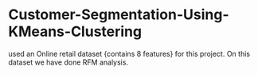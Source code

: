 # Customer-Segmentation-Using-KMeans-Clustering
used an Online retail dataset {contains 8 features} for this project. On this dataset we have done RFM analysis.
